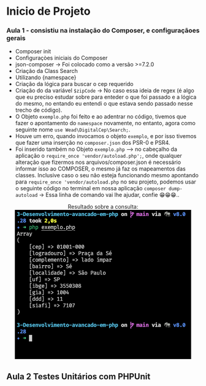 # Inicio de Projeto

### Aula 1 - consistiu na instalação do Composer, e configuraçãoes gerais
 - Composer init
 - Configuraçòes iniciais do Composer
 - json-composer -> Foi colocado como a versão >=7.2.0
 - Criação da Class Search
 - Utilizando {namespace}
 - Criação da lógica para buscar o cep requerido
 - Criação do da variável `$zipCode` -> No caso essa ideia de regex (é algo que eu preciso estudar sobre para enteder o que foi passado e a lógica do mesmo, no entando eu entendi o que estava sendo passado nesse trecho de código).
 - O Objeto `exemplo.php` foi feito e ao adentrar no código, tivemos que fazer o apontamento do `namespace` novamente, no entanto, agora como seguinte nome `use Wead\DigitalCep\Search;`.
 - Houve um erro, quando invocamos o objeto `exemplo`, e por isso tivemos que fazer uma inserção no `composer.json` dos PSR-0 e PSR4. 
 - Foi inserido também no Objeto `exemplo.php` --> no cabeçalho da aplicação o `require_once 'vendor/autoload.php';`, onde qualquer alteração que fizermos nos arquivos/composer.json é necessário informar isso ao COMPOSER, o mesmo já faz os mapeamentos das classes. Inclusive caso o seu não esteja funcionando mesmo apontando para `require_once 'vendor/autoload.php` no seu projeto, podemos usar o seguinte código no terminal em nossa aplicação `composer dump-autoload` -> Essa linha de comando vai lhe ajudar, confie 😁😁😁..

<div align="center">
Resultado sobre a consulta:<br>
<img src="/images-project/Aula-01.png"></div>


## Aula 2 Testes Unitários com PHPUnit


